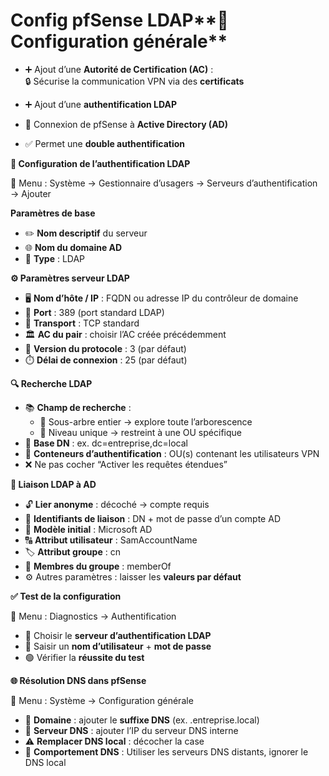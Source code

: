 # Config pfSense LDAP**🧾 Configuration générale**

- ➕ Ajout d’une **Autorité de Certification (AC)** :  
  🔒 Sécurise la communication VPN via des **certificats**

- ➕ Ajout d’une **authentification LDAP**
- 🔗 Connexion de pfSense à **Active Directory (AD)**
- ✅ Permet une **double authentification**



**👥 Configuration de l’authentification LDAP**

📍 Menu : Système → Gestionnaire d’usagers → Serveurs d’authentification → Ajouter

**Paramètres de base**

- ✏️ **Nom descriptif** du serveur
- 🌐 **Nom du domaine AD**
- 🧬 **Type** : LDAP



**⚙️ Paramètres serveur LDAP**

- 🖥️ **Nom d’hôte / IP** : FQDN ou adresse IP du contrôleur de domaine
- 🔌 **Port** : 389 (port standard LDAP)
- 🔁 **Transport** : TCP standard
- 🏛️ **AC du pair** : choisir l’AC créée précédemment
- 🔢 **Version du protocole** : 3 (par défaut)
- ⏱️ **Délai de connexion** : 25 (par défaut)



**🔍 Recherche LDAP**

- 📚 **Champ de recherche** :
  - 🌲 Sous-arbre entier → explore toute l’arborescence
  - 📁 Niveau unique → restreint à une OU spécifique
- 📌 **Base DN** : ex. dc=entreprise,dc=local
- 📂 **Conteneurs d’authentification** : OU(s) contenant les utilisateurs VPN
- ❌ Ne pas cocher “Activer les requêtes étendues”

**🔐 Liaison LDAP à AD**

- 🔓 **Lier anonyme** : décoché → compte requis
- 👤 **Identifiants de liaison** : DN + mot de passe d’un compte AD
- 🧩 **Modèle initial** : Microsoft AD
- 🔠 **Attribut utilisateur** : SamAccountName
- 🏷️ **Attribut groupe** : cn
- 👥 **Membres du groupe** : memberOf
- ⚙️ Autres paramètres : laisser les **valeurs par défaut**



**✅ Test de la configuration**

📍 Menu : Diagnostics → Authentification

- 🎯 Choisir le **serveur d’authentification LDAP**
- 👤 Saisir un **nom d’utilisateur** + **mot de passe**
- 🟢 Vérifier la **réussite du test**



**🌐 Résolution DNS dans pfSense**

📍 Menu : Système → Configuration générale

- 🧩 **Domaine** : ajouter le **suffixe DNS** (ex. .entreprise.local)
- 📡 **Serveur DNS** : ajouter l’IP du serveur DNS interne
- ⚠️ **Remplacer DNS local** : décocher la case
- 🔧 **Comportement DNS** : Utiliser les serveurs DNS distants, ignorer le DNS local
